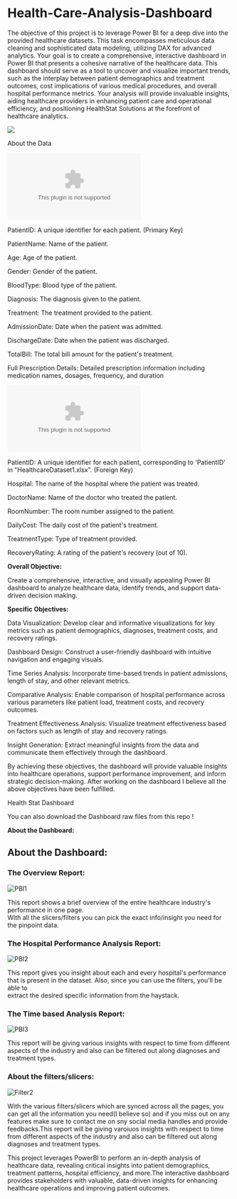 # Health-Care-Analysis-Dashboard
The objective of this project is to leverage Power BI for a deep dive into the provided healthcare datasets. This task encompasses meticulous data cleaning and sophisticated data modeling, utilizing DAX for advanced analytics. Your goal is to create a comprehensive, interactive dashboard in Power BI that presents a cohesive narrative of the healthcare data. This dashboard should serve as a tool to uncover and visualize important trends, such as the interplay between patient demographics and treatment outcomes, cost implications of various medical procedures, and overall hospital performance metrics. Your analysis will provide invaluable insights, aiding healthcare providers in enhancing patient care and operational efficiency, and positioning HealthStat Solutions at the forefront of healthcare analytics.

![](https://github.com/Saurabh-Ratnaparkhi/Health-Care-Analysis-Dashboard/blob/main/Assets/Designer%20(7).png)

About the Data

![Healthcare Dataset 1](https://github.com/Saurabh-Ratnaparkhi/Health-Care-Analysis-Dashboard/blob/main/HealthcareDataset1.xlsx)

PatientID: A unique identifier for each patient. (Primary Key)

PatientName: Name of the patient.

Age: Age of the patient.

Gender: Gender of the patient.

BloodType: Blood type of the patient.

Diagnosis: The diagnosis given to the patient.

Treatment: The treatment provided to the patient.

AdmissionDate: Date when the patient was admitted.

DischargeDate: Date when the patient was discharged.

TotalBill: The total bill amount for the patient's treatment.

Full Prescription Details: Detailed prescription information including medication names, dosages, frequency, and duration

![Healthcare Dataset 2](https://github.com/Saurabh-Ratnaparkhi/Health-Care-Analysis-Dashboard/blob/main/HealthcareDataset2.xlsx)

PatientID: A unique identifier for each patient, corresponding to 'PatientID' in "HealthcareDataset1.xlsx". (Foreign Key)

Hospital: The name of the hospital where the patient was treated.

DoctorName: Name of the doctor who treated the patient.

RoomNumber: The room number assigned to the patient.

DailyCost: The daily cost of the patient's treatment.

TreatmentType: Type of treatment provided.

RecoveryRating: A rating of the patient's recovery (out of 10).

**Overall Objective:**

Create a comprehensive, interactive, and visually appealing Power BI dashboard to analyze healthcare data, identify trends, and support data-driven decision making.

**Specific Objectives:**

Data Visualization: Develop clear and informative visualizations for key metrics such as patient demographics, diagnoses, treatment costs, and recovery ratings.

Dashboard Design: Construct a user-friendly dashboard with intuitive navigation and engaging visuals.

Time Series Analysis: Incorporate time-based trends in patient admissions, length of stay, and other relevant metrics.

Comparative Analysis: Enable comparison of hospital performance across various parameters like patient load, treatment costs, and recovery outcomes.

Treatment Effectiveness Analysis: Visualize treatment effectiveness based on factors such as length of stay and recovery ratings.

Insight Generation: Extract meaningful insights from the data and communicate them effectively through the dashboard.

By achieving these objectives, the dashboard will provide valuable insights into healthcare operations, support performance improvement, and inform strategic decision-making.
After working on the dashboard I believe all the above objectives have been fulfilled.

Health Stat Dashboard

You can also download the Dashboard raw files from this repo !

**About the Dashboard:**
<h2>About the Dashboard:</h2>
<H3>The Overview Report:</H3>

![PBI1](https://github.com/Saurabh-Ratnaparkhi/Health-Care-Analysis-Dashboard/blob/main/Assets/Dashboard%201%20(Overview).png)

<p>This report shows a brief overview of the entire healthcare industry's performance in one page.<br>With all the slicers/filters you can pick the exact info/insight you need for the pinpoint data.</p>
<H3>The Hospital Performance Analysis Report:</H3>

![PBI2](https://github.com/Saurabh-Ratnaparkhi/Health-Care-Analysis-Dashboard/blob/main/Assets/Dashboard%202%20(Performance).png)

<p>This report gives you insight about each and every hospital's performance that is present in the dataset. Also, since you can use the filters, you'll be able to<br>
extract the desired specific information from the haystack.</p>
<H3>The Time based Analysis Report:</H3>

![PBI3](https://github.com/Saurabh-Ratnaparkhi/Health-Care-Analysis-Dashboard/blob/main/Assets/Dashboard%203%20(Time%20Based%20Analysis).png)

<p>This report will be giving various insights with respect to time from different aspects of the industry and also can be filtered out along diagnoses and treatment types.</p>
<H3>About the filters/slicers:</H3>

![Filter2](https://github.com/Saurabh-Ratnaparkhi/Health-Care-Analysis-Dashboard/blob/main/Assets/Dashboard%204%20(Filters).png)

<p>With the various filters/slicers which are synced across all the pages, you can get all the information you need(I believe so) and if you miss out on any features make sure to contact me on sny social media handles and provide feedbacks.This report will be giving varoiuos insights with respect to time from different aspects of the industry and also can be filtered out along diagnoses and treatment types.</p>
<p>This project leverages PowerBI to perform an in-depth analysis of healthcare data, revealing critical insights into patient demographics, treatment patterns, hospital efficiency, and more.The interactive dashboard provides stakeholders with valuable, data-driven insights for enhancing healthcare operations and improving patient outcomes.</p>
